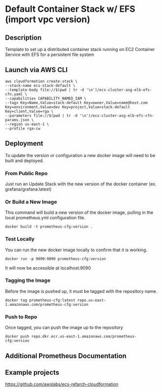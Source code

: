 # Default Container Stack w/ EFS (import vpc version)

## Description
Template to set up a distributed container stack running on EC2 Container Service with EFS for a persistent file system

## Launch via AWS CLI

```
aws cloudformation create-stack \
--stack-name ecs-stack-default \
--template-body file://$(pwd | tr -d '\n')/ecs-cluster-asg-elb-efs-cfn.yaml \
--capabilities CAPABILITY_NAMED_IAM \
--tags Key=Name,Value=stack-default Key=owner,Value=name@host.com Key=environment,Value=dev Key=project,Value=stack-default Key=client,Value=rga \
--parameters file://$(pwd | tr -d '\n')/ecs-cluster-asg-elb-efs-cfn-params.json \
--region us-east-1 \
--profile rga-cw
```

## Deployment
To update the version or configuration a new docker image will need to be built and deployed.

### From Public Repo
Just run an Update Stack with the new version of the docker container (ex. grafana/grafana:latest)

### Or Build a New Image
This command will build a new version of the docker image, pulling in the local prometheus.yml configuration file.
```
docker build -t prometheus-cfg:version .
```

### Test Locally
You can run the new docker image locally to confirm that it is working.
```
docker run -p 9090:9090 prometheus-cfg:version
```
It will now be accessible at localhost:9090

### Tagging the Image
Before the image is pushed up, it must be tagged with the repository name.
```
docker tag prometheus-cfg:latest repo.us-east-1.amazonaws.com/prometheus-cfg:version
```

### Push to Repo
Once tagged, you can push the image up to the repository
```
docker push repo.dkr.ecr.us-east-1.amazonaws.com/prometheus-cfg:version
```

## Additional Prometheus Documentation

## Example projects
https://github.com/awslabs/ecs-refarch-cloudformation

